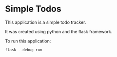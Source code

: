 # Simple Todos
This application is a simple todo tracker.

It was created using python and the flask framework.


To run this application:

```
flask --debug run
```
